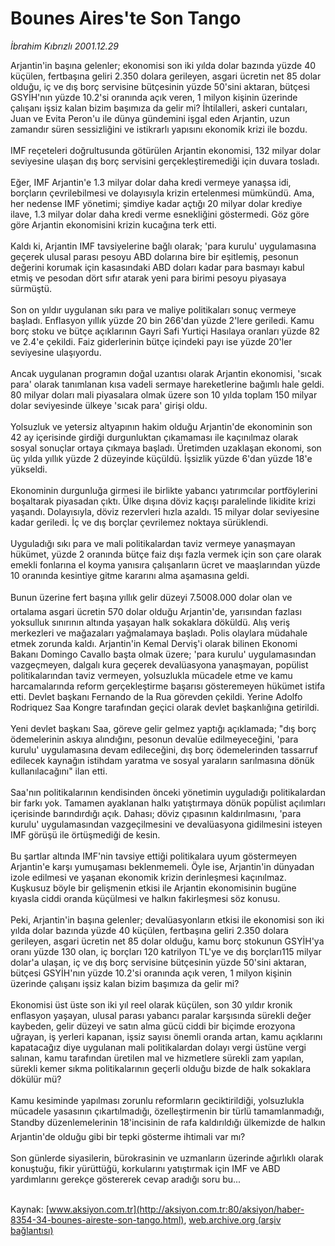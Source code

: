 # Bounes Aires'te Son Tango

*İbrahim Kıbrızlı 2001.12.29*

<font class="agenda2NewsSpot">
 Arjantin'in başına gelenler; ekonomisi son iki yılda dolar bazında yüzde 40 küçülen, fertbaşına geliri 2.350 dolara gerileyen, asgari ücretin net 85 dolar olduğu, iç ve dış borç servisine bütçesinin yüzde 50'sini aktaran, bütçesi GSYİH'nın yüzde 10.2'si oranında açık veren, 1 milyon kişinin üzerinde çalışanı işsiz kalan bizim başımıza da gelir mi?
</font>
<font class="newsDetail">
 İhtilalleri, askeri  cuntaları, Juan ve Evita Peron'u ile dünya gündemini işgal eden Arjantin, uzun zamandır süren sessizliğini ve istikrarlı yapısını ekonomik krizi ile bozdu.
 <br>
  <br/>
  IMF reçeteleri doğrultusunda götürülen Arjantin ekonomisi, 132 milyar dolar seviyesine ulaşan dış borç servisini gerçekleştiremediği için duvara tosladı.
  <br/>
  <br/>
  Eğer, IMF Arjantin'e 1.3 milyar dolar daha kredi vermeye yanaşsa idi, borçların çevrilebilmesi ve dolayısıyla krizin ertelenmesi mümkündü. Ama, her nedense IMF yönetimi; şimdiye kadar açtığı 20 milyar dolar krediye ilave, 1.3  milyar dolar daha kredi verme esnekliğini göstermedi. Göz göre göre Arjantin ekonomisini krizin kucağına terk etti.
  <br/>
  <br/>
  Kaldı ki, Arjantin IMF tavsiyelerine bağlı olarak; 'para kurulu' uygulamasına geçerek ulusal parası pesoyu ABD dolarına bire bir eşitlemiş, pesonun değerini korumak için kasasındaki ABD doları kadar para basmayı kabul etmiş ve pesodan dört sıfır atarak yeni para birimi pesoyu piyasaya sürmüştü.
  <br/>
  <br/>
  Son on yıldır uygulanan sıkı para ve maliye politikaları sonuç vermeye başladı. Enflasyon yıllık yüzde 20 bin 266'dan yüzde 2'lere geriledi. Kamu borç stoku ve bütçe açıklarının Gayri Safi Yurtiçi Hasılaya oranları yüzde 82 ve 2.4'e çekildi. Faiz giderlerinin bütçe içindeki payı ise yüzde 20'ler seviyesine ulaşıyordu.
  <br/>
  <br/>
  Ancak uygulanan programın doğal uzantısı olarak Arjantin ekonomisi, 'sıcak para' olarak tanımlanan kısa vadeli sermaye hareketlerine bağımlı hale geldi. 80 milyar doları mali piyasalara olmak üzere son 10 yılda toplam 150 milyar dolar seviyesinde ülkeye 'sıcak para' girişi oldu.
  <br/>
  <br/>
  Yolsuzluk ve yetersiz altyapının hakim olduğu Arjantin'de ekonominin son 42 ay içerisinde girdiği durgunluktan çıkamaması ile kaçınılmaz olarak sosyal sonuçlar ortaya çıkmaya başladı. Üretimden uzaklaşan ekonomi, son üç yılda yıllık yüzde 2 düzeyinde küçüldü. İşsizlik yüzde 6'dan yüzde 18'e yükseldi.
  <br/>
  <br/>
  Ekonominin durgunluğa girmesi ile birlikte yabancı yatırımcılar portföylerini boşaltarak piyasadan çıktı. Ülke dışına döviz kaçışı paralelinde likidite krizi yaşandı. Dolayısıyla, döviz rezervleri hızla azaldı. 15 milyar dolar seviyesine kadar geriledi. İç ve dış borçlar çevrilemez noktaya sürüklendi.
  <br/>
  <br/>
  Uyguladığı sıkı para ve mali politikalardan taviz vermeye yanaşmayan hükümet, yüzde 2 oranında bütçe faiz dışı fazla vermek için son çare olarak emekli fonlarına el koyma yanısıra çalışanların ücret ve maaşlarından yüzde 10 oranında kesintiye gitme kararını alma aşamasına geldi.
  <br/>
  <br/>
  Bunun üzerine fert başına yıllık gelir düzeyi 7.5008.000 dolar olan ve ortalama asgari ücretin 570 dolar olduğu Arjantin'de, yarısından fazlası yoksulluk sınırının altında yaşayan halk sokaklara döküldü. Alış veriş merkezleri ve mağazaları yağmalamaya başladı. Polis olaylara müdahale etmek zorunda kaldı. Arjantin'in Kemal Derviş'i olarak bilinen Ekonomi Bakanı Domingo Cavallo başta olmak üzere; 'para kurulu' uygulamasından vazgeçmeyen, dalgalı kura geçerek devalüasyona yanaşmayan, popülist politikalarından taviz vermeyen, yolsuzlukla mücadele etme ve kamu harcamalarında reform gerçekleştirme başarısı gösteremeyen hükümet istifa etti. Devlet başkanı Fernando de la Rua görevden çekildi. Yerine Adolfo Rodriquez Saa Kongre tarafından geçici olarak devlet başkanlığına getirildi.
  <br/>
  <br/>
  Yeni devlet başkanı Saa, göreve gelir gelmez yaptığı açıklamada; "dış borç ödemelerinin askıya alındığını, pesonun devalüe edilmeyeceğini, 'para kurulu' uygulamasına devam edileceğini, dış borç ödemelerinden tassarruf edilecek kaynağın istihdam yaratma ve sosyal yaraların sarılmasına dönük kullanılacağını" ilan etti.
  <br/>
  <br/>
  Saa'nın politikalarının kendisinden önceki yönetimin uyguladığı politikalardan bir farkı yok. Tamamen ayaklanan halkı yatıştırmaya dönük popülist açılımları içerisinde barındırdığı açık. Dahası; döviz çıpasının kaldırılmasını, 'para kurulu' uygulamasından vazgeçilmesini ve devalüasyona gidilmesini isteyen IMF görüşü ile örtüşmediği de kesin.
  <br/>
  <br/>
  Bu şartlar altında IMF'nin tavsiye ettiği politikalara uyum göstermeyen Arjantin'e karşı yumuşaması beklenmemeli. Öyle ise, Arjantin'in dünyadan izole edilmesi ve yaşanan ekonomik krizin derinleşmesi kaçınılmaz. Kuşkusuz böyle bir gelişmenin etkisi ile Arjantin ekonomisinin bugüne kıyasla ciddi oranda küçülmesi ve halkın fakirleşmesi söz konusu.
  <br/>
  <br/>
  Peki, Arjantin'in başına gelenler; devalüasyonların etkisi ile ekonomisi son iki yılda dolar bazında yüzde 40 küçülen, fertbaşına geliri 2.350 dolara gerileyen, asgari ücretin net 85 dolar olduğu, kamu borç stokunun GSYİH'ya oranı yüzde 130 olan, iç borçları 120 katrilyon TL'ye ve dış borçları115 milyar dolar'a ulaşan, iç ve dış borç servisine bütçesinin yüzde 50'sini aktaran, bütçesi GSYİH'nın yüzde 10.2'si oranında açık veren, 1 milyon kişinin üzerinde çalışanı işsiz kalan bizim başımıza da gelir mi?
  <br/>
  <br/>
  Ekonomisi üst üste son iki yıl reel olarak küçülen, son 30 yıldır kronik enflasyon yaşayan, ulusal parası yabancı paralar karşısında sürekli değer kaybeden, gelir düzeyi ve satın alma gücü ciddi bir biçimde erozyona uğrayan, iş yerleri kapanan, işsiz sayısı önemli oranda artan, kamu açıklarını kapatacağız diye uygulanan mali politikalardan dolayı vergi üstüne vergi salınan, kamu tarafından üretilen mal ve hizmetlere sürekli zam yapılan, sürekli kemer sıkma politikalarının geçerli olduğu bizde de halk sokaklara dökülür mü?
  <br/>
  <br/>
  Kamu kesiminde yapılması zorunlu reformların geciktirildiği, yolsuzlukla mücadele yasasının çıkartılmadığı, özelleştirmenin bir türlü tamamlanmadığı, Standby düzenlemelerinin 18'incisinin de rafa kaldırıldığı ülkemizde de halkın Arjantin'de olduğu gibi bir tepki gösterme ihtimali var mı?
  <br/>
  <br/>
  Son günlerde siyasilerin, bürokrasinin ve uzmanların üzerinde ağırlıklı olarak konuştuğu, fikir yürüttüğü, korkularını yatıştırmak için IMF ve ABD yardımlarını gerekçe göstererek cevap aradığı soru bu...
  <br/>
 </br>
</font>

Kaynak: [www.aksiyon.com.tr](http://aksiyon.com.tr:80/aksiyon/haber-8354-34-bounes-aireste-son-tango.html), [web.archive.org (arşiv bağlantısı)](http://web.archive.org/web/20111227131826/http://aksiyon.com.tr:80/aksiyon/haber-8354-34-bounes-aireste-son-tango.html)
